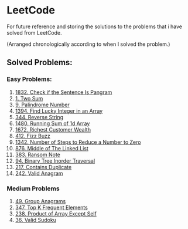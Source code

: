 # LeetCode

For future reference and storing the solutions to the problems that i have solved from LeetCode.

(Arranged chronologically according to when I solved the problem.)

## Solved Problems:

### Easy Problems:

1. [1832. Check if the Sentence Is Pangram](https://leetcode.com/problems/check-if-the-sentence-is-pangram/)
2. [1. Two Sum](https://leetcode.com/problems/two-sum/)
3. [9. Palindrome Number](https://leetcode.com/problems/palindrome-number/)
4. [1394. Find Lucky Integer in an Array](https://leetcode.com/problems/find-lucky-integer-in-an-array/description/)
5. [344. Reverse String](https://leetcode.com/problems/reverse-string/)
6. [1480. Running Sum of 1d Array](https://leetcode.com/problems/running-sum-of-1d-array)
7. [1672. Richest Customer Wealth](https://leetcode.com/problems/richest-customer-wealth)
8. [412. Fizz Buzz](https://leetcode.com/problems/fizz-buzz)
9. [1342. Number of Steps to Reduce a Number to Zero](https://leetcode.com/problems/number-of-steps-to-reduce-a-number-to-zero/)
10. [876. Middle of The Linked List](https://leetcode.com/problems/middle-of-the-linked-list/)
11. [383. Ransom Note](https://leetcode.com/problems/ransom-note/)
12. [94. Binary Tree Inorder Traversal](https://leetcode.com/problems/binary-tree-inorder-traversal)
13. [217. Contains Duplicate](https://leetcode.com/problems/contains-duplicate)
14. [242. Valid Anagram](https://leetcode.com/problems/valid-anagram)

### Medium Problems

1. [49. Group Anagrams](https://leetcode.com/problems/group-anagrams/)
2. [347. Top K Frequent Elements](https://leetcode.com/problems/top-k-frequent-elements/description/)
3. [238. Product of Array Except Self](https://leetcode.com/problems/product-of-array-except-self/)
4. [36. Valid Sudoku](https://leetcode.com/problems/valid-sudoku/description/)
